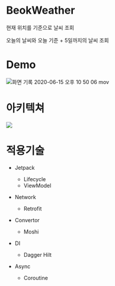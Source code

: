 # BeokWeather
현재 위치를 기준으로 날씨 조회

오늘의 날씨와 오늘 기준 + 5일까지의 날씨 조회

# Demo
![화면 기록 2020-06-15 오후 10 50 06 mov](https://user-images.githubusercontent.com/48344355/84666214-c3cb8080-af5b-11ea-8770-bab64806ffaa.gif)

# 아키텍쳐
![](https://developer.android.com/topic/libraries/architecture/images/final-architecture.png)

# 적용기술
- Jetpack
  - Lifecycle
  - ViewModel

- Network
  - Retrofit

- Convertor
  - Moshi

- DI
  - Dagger Hilt

- Async
  - Coroutine
